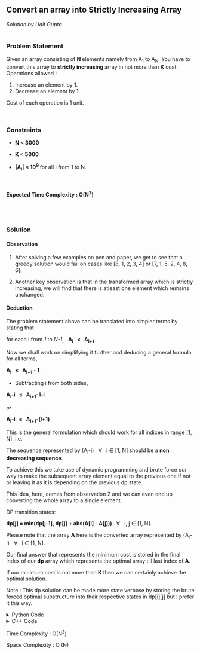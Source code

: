 <h2> Convert an array into Strictly Increasing Array </h2>
<i> Solution by Udit Gupta </i>

</br>
<br>

<h3> Problem Statement </h3>

Given an array consisting of <b> N </b> elements namely from A<sub>1</sub> to A<sub>N</sub>. You have to convert this array to <strong>strictly increasing </strong> array in not more than <strong> K</strong> cost. 
Operations allowed :
1. Increase an element by 1.
2. Decrease an element by 1.

Cost of each operation is 1 unit.

</br>

<h3> Constraints </h3>

- <b> N < 3000 </b>
  
- <b> K < 5000 </b>
  
- <b> |A<sub>i</sub>| < 10<sup>9</sup> </b> for all i from 1 to N.
  
</br>

<h4> Expected Time Complexity : O(N<sup>2</sup>) </h4>
  
  </hr>
  </br>
  
<br>

<h3> Solution </h3>

<h4> Observation </h4>
  <p style = "padding-left: 50pt;">
    
  1. After solving a few examples on pen and paper, we get to see that a greedy solution would fail on cases like [8, 1, 2, 3, 4] or [7, 1, 5, 2, 4, 8, 6].
  
  2. Another key observation is that in the transformed array which is strictly increasing, we will find that  there is atleast one element which remains unchanged. 
  </p>
  
<h4> Deduction </h4>

The problem statement above can be translated into simpler terms by stating that 

for each i from _1_ to _N-1_,  &nbsp; **A<sub>i</sub> &nbsp; < &nbsp; A<sub>i+1</sub>**

Now we shall work on simplifying it further and deducing a general formula for all terms, 

**A<sub>i</sub> &nbsp; &le; &nbsp; A<sub>i+1</sub> - 1**

- Subtracting i from both sides, 

**A<sub>i</sub>-i &nbsp; &le; &nbsp; A<sub>i+1</sub>-1-i**

_or_

**A<sub>i</sub>-i &nbsp; &le; &nbsp; A<sub>i+1</sub>-(i+1)**

This is the general formulation which should work for all indices in range [1, N].
i.e.  

The sequence represented by (A<sub>i</sub>-i) &nbsp; &forall; &nbsp; i &isin; [1, N] should be a **non decreasing sequence**.

To achieve this we take use of dynamic programming and brute force our way to make the subsequent array element equal to the previous one if not or leaving it as it is depending on the previous dp state. 

This idea, here, comes from observation 2 and we can even end up converting the whole array to a single element. 

<p>
DP transition states:

**dp[j] = min(dp[j-1], dp[j] + abs(A[i] - A[j]))** &nbsp; &forall; &nbsp; i, j &isin; [1, N]. 

Please note that the array **A** here is the converted array represented by (A<sub>i</sub>-i) &nbsp; &forall; &nbsp; i &isin; [1, N]. 

Our final answer that represents the minimum cost is stored in the final index of our **dp** array which represents the optimal array till last index of **A**.
</p>

If our minimum cost is not more than **K** then we can certainly achieve the optimal solution.

Note : This dp solution can be made more state verbose by storing the brute forced optimal substructure into their respective states in dp[i][j] but I prefer it this way. 

<details>
  <summary>Python Code</summary>
<p>

```python
print("hello world!")
```
  
</p>
</details>

<details>
  <summary>C++ Code</summary>
<p>

```cpp
cout << ("hello world!")
```
  
</p>
</details>




Time Complexity : O(N<sup>2</sup>)

Space Complexity : O (N)




  
  
